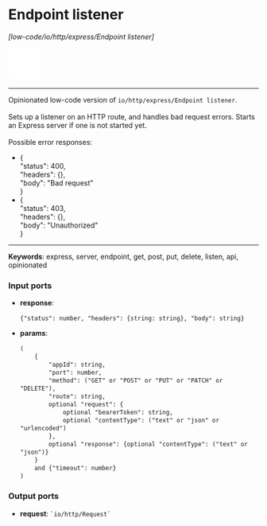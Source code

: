 # Endpoint listener

_[low-code/io/http/express/Endpoint listener]_

![icon](</assets/icons/47baa0d3-adcc-4071-8ab3-768676771342.png>)

---

Opinionated low-code version of `io/http/express/Endpoint listener`.<br>
<br>
Sets up a listener on an HTTP route, and handles bad request errors. Starts an Express server if one is not started yet.<br>
<br>
Possible error responses:<br>
* {<br>
    "status": 400,<br>
    "headers": {},<br>
    "body": "Bad request"<br>
  }<br>
* {<br>
    "status": 403,<br>
    "headers": {},<br>
    "body": "Unauthorized"<br>
  }<br>

---

__Keywords__: express, server, endpoint, get, post, put, delete, listen, api, opinionated

### Input ports

* __response__: 
    ```
    {"status": number, "headers": {string: string}, "body": string}
    ```


* __params__: 
    ```
    (
        {
            "appId": string,
            "port": number,
            "method": ("GET" or "POST" or "PUT" or "PATCH" or "DELETE"),
            "route": string,
            optional "request": {
                optional "bearerToken": string,
                optional "contentType": ("text" or "json" or "urlencoded")
            },
            optional "response": {optional "contentType": ("text" or "json")}
        }
        and {"timeout": number}
    )
    ```

### Output ports

* __request__: `` `io/http/Request` ``

